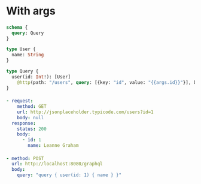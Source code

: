 # With args

####

```graphql @server
schema {
  query: Query
}

type User {
  name: String
}

type Query {
  user(id: Int!): [User]
    @http(path: "/users", query: [{key: "id", value: "{{args.id}}"}], baseURL: "http://jsonplaceholder.typicode.com")
}
```

####

```yml @mock
- request:
    method: GET
    url: http://jsonplaceholder.typicode.com/users?id=1
    body: null
  response:
    status: 200
    body:
      - id: 1
        name: Leanne Graham
```

####

```yml @assert
- method: POST
  url: http://localhost:8080/graphql
  body:
    query: "query { user(id: 1) { name } }"
```
